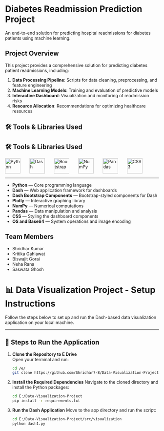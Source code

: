# Diabetes Readmission Prediction Project

An end-to-end solution for predicting hospital readmissions for diabetes patients using machine learning.

## Project Overview

This project provides a comprehensive solution for predicting diabetes patient readmissions, including:

1. **Data Processing Pipeline**: Scripts for data cleaning, preprocessing, and feature engineering
2. **Machine Learning Models**: Training and evaluation of predictive models
3. **Interactive Dashboard**: Visualization and monitoring of readmission risks
4. **Resource Allocation**: Recommendations for optimizing healthcare resources

   
## 🛠️ Tools & Libraries Used

<h2>🛠️ Tools & Libraries Used</h2>

<div style="display: flex; align-items: center; gap: 30px; flex-wrap: wrap;">

  <img src="https://img.icons8.com/color/48/000000/python--v1.png" alt="Python" width="50" height="50"/>
  
  <img src="https://img.icons8.com/external-tal-revivo-color-tal-revivo/48/external-plotly-a-graphing-library-for-making-interactive-graphs-javascript-logo-color-tal-revivo.png" alt="Dash" width="50" height="50"/>
  
  <img src="https://img.icons8.com/fluency/48/bootstrap.png" alt="Bootstrap" width="50" height="50"/>
  
  <img src="https://upload.wikimedia.org/wikipedia/commons/3/31/NumPy_logo_2020.svg" alt="NumPy" width="50" height="50"/>
  
  <img src="https://upload.wikimedia.org/wikipedia/commons/e/ed/Pandas_logo.svg" alt="Pandas" width="50" height="50"/>
  
  <img src="https://img.icons8.com/color/48/000000/css3.png" alt="CSS3" width="50" height="50"/>

</div>


---

- **Python** — Core programming language  
- **Dash** — Web application framework for dashboards  
- **Dash Bootstrap Components** — Bootstrap-styled components for Dash  
- **Plotly** — Interactive graphing library  
- **NumPy** — Numerical computations  
- **Pandas** — Data manipulation and analysis  
- **CSS** — Styling the dashboard components  
- **OS and Base64** — System operations and image encoding



## Team Members

- Shridhar Kumar
- Kritika Gahlawat
- Biswajit Gorai
- Neha Rana
- Saswata Ghosh


# 📊 Data Visualization Project - Setup Instructions

Follow the steps below to set up and run the Dash-based data visualization application on your local machine.

---

## 🚀 Steps to Run the Application

1. **Clone the Repository to E Drive**  
   Open your terminal and run:

   ```bash
   cd /e/
   git clone https://github.com/Shridhar7-8/Data-Visualization-Project.git
   ```

2. **Install the Required Dependencies**
   Navigate to the cloned directory and install the Python packages:

   ```bash
   cd E:/Data-Visualization-Project
   pip install -r requirements.txt
   ```

3. **Run the Dash Application**
   Move to the app directory and run the script:

   ```bash
   cd E:/Data-Visualization-Project/src/visualization
   python dash1.py
   ```
